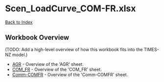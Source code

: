 # Scen_LoadCurve_COM-FR.xlsx

[Back to Index](../../README.md)

## Workbook Overview

(TODO: Add a high-level overview of how this workbook fits into the TIMES-NZ model.)

- [AGR](AGR.md) - Overview of the 'AGR' sheet.
- [COM_FR](COM_FR.md) - Overview of the 'COM_FR' sheet.
- [Comm-COMFR](Comm-COMFR.md) - Overview of the 'Comm-COMFR' sheet.
